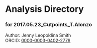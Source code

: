 # Analysis Directory 
### for 2017.05.23_Cutpoints_T.Alonzo
Author: Jenny Leopoldina Smith<br>
ORCID: [0000-0003-0402-2779](https://orcid.org/0000-0003-0402-2779)
<br>